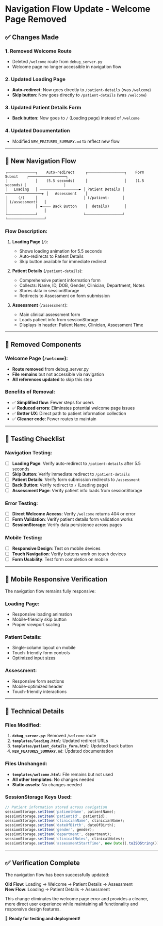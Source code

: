 # Navigation Flow Update - Welcome Page Removed

## ✅ **Changes Made**

### 1. **Removed Welcome Route**
- Deleted `/welcome` route from `debug_server.py`
- Welcome page no longer accessible in navigation flow

### 2. **Updated Loading Page**
- **Auto-redirect**: Now goes directly to `/patient-details` (was `/welcome`)
- **Skip button**: Now goes directly to `/patient-details` (was `/welcome`)

### 3. **Updated Patient Details Form**
- **Back button**: Now goes to `/` (Loading page) instead of `/welcome`

### 4. **Updated Documentation**
- Modified `NEW_FEATURES_SUMMARY.md` to reflect new flow

---

## 🔄 **New Navigation Flow**

```
┌─────────────┐    Auto-redirect     ┌─────────────────┐    Form Submit    ┌─────────────────┐
│             │    (5.5 seconds)     │                 │    (1.5 seconds) │                 │
│   Loading   │ ──────────────────► │ Patient Details │ ─────────────────► │   Assessment    │
│     (/)     │                     │ (/patient-      │                   │ (/assessment)   │
│             │ ◄──── Back Button    │  details)       │                   │                 │
└─────────────┘                     └─────────────────┘                   └─────────────────┘
```

### Flow Description:
1. **Loading Page** (`/`): 
   - Shows loading animation for 5.5 seconds
   - Auto-redirects to Patient Details
   - Skip button available for immediate redirect

2. **Patient Details** (`/patient-details`):
   - Comprehensive patient information form
   - Collects: Name, ID, DOB, Gender, Clinician, Department, Notes
   - Stores data in sessionStorage
   - Redirects to Assessment on form submission

3. **Assessment** (`/assessment`):
   - Main clinical assessment form
   - Loads patient info from sessionStorage
   - Displays in header: Patient Name, Clinician, Assessment Time

---

## 🚫 **Removed Components**

### Welcome Page (`/welcome`):
- **Route removed** from debug_server.py
- **File remains** but not accessible via navigation
- **All references updated** to skip this step

### Benefits of Removal:
- ✅ **Simplified flow**: Fewer steps for users
- ✅ **Reduced errors**: Eliminates potential welcome page issues
- ✅ **Better UX**: Direct path to patient information collection
- ✅ **Cleaner code**: Fewer routes to maintain

---

## 🧪 **Testing Checklist**

### Navigation Testing:
- [ ] **Loading Page**: Verify auto-redirect to `/patient-details` after 5.5 seconds
- [ ] **Skip Button**: Verify immediate redirect to `/patient-details`
- [ ] **Patient Details**: Verify form submission redirects to `/assessment`
- [ ] **Back Button**: Verify redirect to `/` (Loading page)
- [ ] **Assessment Page**: Verify patient info loads from sessionStorage

### Error Testing:
- [ ] **Direct Welcome Access**: Verify `/welcome` returns 404 or error
- [ ] **Form Validation**: Verify patient details form validation works
- [ ] **SessionStorage**: Verify data persistence across pages

### Mobile Testing:
- [ ] **Responsive Design**: Test on mobile devices
- [ ] **Touch Navigation**: Verify buttons work on touch devices
- [ ] **Form Usability**: Test form completion on mobile

---

## 📱 **Mobile Responsive Verification**

The navigation flow remains fully responsive:

### Loading Page:
- Responsive loading animation
- Mobile-friendly skip button
- Proper viewport scaling

### Patient Details:
- Single-column layout on mobile
- Touch-friendly form controls
- Optimized input sizes

### Assessment:
- Responsive form sections
- Mobile-optimized header
- Touch-friendly interactions

---

## 🔧 **Technical Details**

### Files Modified:
1. **`debug_server.py`**: Removed `/welcome` route
2. **`templates/loading.html`**: Updated redirect URLs
3. **`templates/patient_details_form.html`**: Updated back button
4. **`NEW_FEATURES_SUMMARY.md`**: Updated documentation

### Files Unchanged:
- **`templates/welcome.html`**: File remains but not used
- **All other templates**: No changes needed
- **Static assets**: No changes needed

### SessionStorage Keys Used:
```javascript
// Patient information stored across navigation
sessionStorage.setItem('patientName', patientName);
sessionStorage.setItem('patientId', patientId);
sessionStorage.setItem('clinicianName', clinicianName);
sessionStorage.setItem('dateOfBirth', dateOfBirth);
sessionStorage.setItem('gender', gender);
sessionStorage.setItem('department', department);
sessionStorage.setItem('clinicalNotes', clinicalNotes);
sessionStorage.setItem('assessmentStartTime', new Date().toISOString());
```

---

## ✅ **Verification Complete**

The navigation flow has been successfully updated:

**Old Flow**: Loading → Welcome → Patient Details → Assessment  
**New Flow**: Loading → Patient Details → Assessment

This change eliminates the welcome page error and provides a cleaner, more direct user experience while maintaining all functionality and responsive design features.

🎉 **Ready for testing and deployment!**